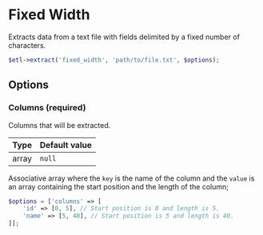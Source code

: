 # Fixed Width

Extracts data from a text file with fields delimited by a fixed number of characters.

```php
$etl->extract('fixed_width', 'path/to/file.txt', $options);
```


## Options

### Columns (required)
Columns that will be extracted.

| Type | Default value |
|----- | ------------- |
| array | `null` |

Associative array where the `key` is the name of the column and the `value` is an array containing the start position and the length of the column;
```php
$options = ['columns' => [
    'id' => [0, 5], // Start position is 0 and length is 5.
    'name' => [5, 40], // Start position is 5 and length is 40.
]];
```
